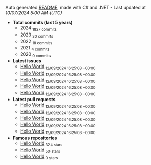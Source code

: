 Auto generated [README](https://github.com/willpinha/willpinha), made with C# and .NET - Last updated at *10/07/2024 5:00 AM (UTC)*

- **Total commits (last 5 years)**
  - 2024 <sub>1827 commits</sub>
  - 2023 <sub>30 commits</sub>
  - 2022 <sub>18 commits</sub>
  - 2021 <sub>4 commits</sub>
  - 2020 <sub>0 commits</sub>
- **Latest issues**
  - [Hello World]() <sub>12/09/2024 16:25:08 +00:00</sub>
  - [Hello World]() <sub>12/09/2024 16:25:08 +00:00</sub>
  - [Hello World]() <sub>12/09/2024 16:25:08 +00:00</sub>
  - [Hello World]() <sub>12/09/2024 16:25:08 +00:00</sub>
  - [Hello World]() <sub>12/09/2024 16:25:08 +00:00</sub>
- **Latest pull requests**
  - [Hello World]() <sub>12/09/2024 16:25:08 +00:00</sub>
  - [Hello World]() <sub>12/09/2024 16:25:08 +00:00</sub>
  - [Hello World]() <sub>12/09/2024 16:25:08 +00:00</sub>
  - [Hello World]() <sub>12/09/2024 16:25:08 +00:00</sub>
  - [Hello World]() <sub>12/09/2024 16:25:08 +00:00</sub>
- **Famous repositories**
  - [Hello World]() <sub>324 stars</sub>
  - [Hello World]() <sub>50 stars</sub>
  - [Hello World]() <sub>0 stars</sub>
